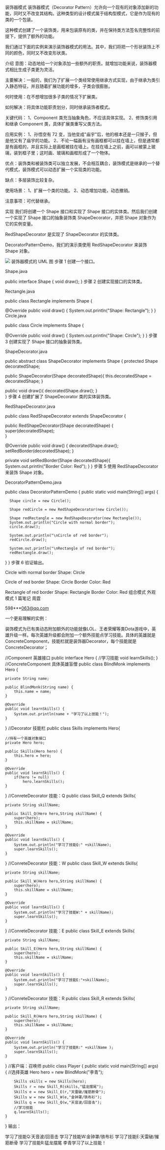 装饰器模式 装饰器模式（Decorator Pattern）允许向一个现有的对象添加新的功能，同时又不改变其结构。这种类型的设计模式属于结构型模式，它是作为现有的类的一个包装。

这种模式创建了一个装饰类，用来包装原有的类，并在保持类方法签名完整性的前提下，提供了额外的功能。

我们通过下面的实例来演示装饰器模式的用法。其中，我们将把一个形状装饰上不同的颜色，同时又不改变形状类。

介绍 意图：动态地给一个对象添加一些额外的职责。就增加功能来说，装饰器模式相比生成子类更为灵活。

主要解决：一般的，我们为了扩展一个类经常使用继承方式实现，由于继承为类引入静态特征，并且随着扩展功能的增多，子类会很膨胀。

何时使用：在不想增加很多子类的情况下扩展类。

如何解决：将具体功能职责划分，同时继承装饰者模式。

关键代码： 1、Component 类充当抽象角色，不应该具体实现。 2、修饰类引用和继承 Component 类，具体扩展类重写父类方法。

应用实例： 1、孙悟空有 72 变，当他变成"庙宇"后，他的根本还是一只猴子，但是他又有了庙宇的功能。
2、不论一幅画有没有画框都可以挂在墙上，但是通常都是有画框的，并且实际上是画框被挂在墙上。在挂在墙上之前，画可以被蒙上玻璃，装到框子里；这时画、玻璃和画框形成了一个物体。

优点：装饰类和被装饰类可以独立发展，不会相互耦合，装饰模式是继承的一个替代模式，装饰模式可以动态扩展一个实现类的功能。

缺点：多层装饰比较复杂。

使用场景： 1、扩展一个类的功能。 2、动态增加功能，动态撤销。

注意事项：可代替继承。

实现 我们将创建一个 Shape 接口和实现了 Shape 接口的实体类。然后我们创建一个实现了 Shape 接口的抽象装饰类 ShapeDecorator，并把 Shape 对象作为它的实例变量。

RedShapeDecorator 是实现了 ShapeDecorator 的实体类。

DecoratorPatternDemo，我们的演示类使用 RedShapeDecorator 来装饰 Shape 对象。

![](decorator_pattern_uml_diagram.jpg)
装饰器模式的 UML 图 步骤 1 创建一个接口。

Shape.java

public interface Shape { void draw(); } 步骤 2 创建实现接口的实体类。

Rectangle.java

public class Rectangle implements Shape {

@Override public void draw() { System.out.println("Shape: Rectangle"); } } Circle.java

public class Circle implements Shape {

@Override public void draw() { System.out.println("Shape: Circle"); } } 步骤 3 创建实现了 Shape 接口的抽象装饰类。

ShapeDecorator.java

public abstract class ShapeDecorator implements Shape { protected Shape decoratedShape;

public ShapeDecorator(Shape decoratedShape){ this.decoratedShape = decoratedShape; }

public void draw(){ decoratedShape.draw(); }    
} 步骤 4 创建扩展了 ShapeDecorator 类的实体装饰类。

RedShapeDecorator.java

public class RedShapeDecorator extends ShapeDecorator {

public RedShapeDecorator(Shape decoratedShape) { super(decoratedShape);        
}

@Override public void draw() { decoratedShape.draw();           
setRedBorder(decoratedShape); }

private void setRedBorder(Shape decoratedShape){ System.out.println("Border Color: Red"); } } 步骤 5 使用 RedShapeDecorator
来装饰 Shape 对象。

DecoratorPatternDemo.java

public class DecoratorPatternDemo { public static void main(String[] args) {

      Shape circle = new Circle();

      Shape redCircle = new RedShapeDecorator(new Circle());

      Shape redRectangle = new RedShapeDecorator(new Rectangle());
      System.out.println("Circle with normal border");
      circle.draw();

      System.out.println("\nCircle of red border");
      redCircle.draw();

      System.out.println("\nRectangle of red border");
      redRectangle.draw();

} } 步骤 6 验证输出。

Circle with normal border Shape: Circle

Circle of red border Shape: Circle Border Color: Red

Rectangle of red border Shape: Rectangle Border Color: Red 组合模式 外观模式 1 篇笔记 周霆

598***063@qq.com

一个更易理解的实例：

装饰模式为已有类动态附加额外的功能就像LOL、王者荣耀等类Dota游戏中，英雄升级一样。每次英雄升级都会附加一个额外技能点学习技能。具体的英雄就是ConcreteComponent，技能栏就是装饰器Decorator，每个技能就是ConcreteDecorator；

//Component 英雄接口 public interface Hero { //学习技能 void learnSkills(); } //ConcreteComponent 具体英雄盲僧 public class BlindMonk
implements Hero {

    private String name;
    
    public BlindMonk(String name) {
        this.name = name;
    }

    @Override
    public void learnSkills() {
        System.out.println(name + "学习了以上技能！");
    }

} //Decorator 技能栏 public class Skills implements Hero{

    //持有一个英雄对象接口
    private Hero hero;
    
    public Skills(Hero hero) {
        this.hero = hero;
    }

    @Override
    public void learnSkills() {
        if(hero != null)
            hero.learnSkills();
    }    

} //ConreteDecorator 技能：Q public class Skill_Q extends Skills{

    private String skillName;

    public Skill_Q(Hero hero,String skillName) {
        super(hero);
        this.skillName = skillName;
    }

    @Override
    public void learnSkills() {
        System.out.println("学习了技能Q:" +skillName);
        super.learnSkills();
    }

} //ConreteDecorator 技能：W public class Skill_W extends Skills{

    private String skillName;

    public Skill_W(Hero hero,String skillName) {
        super(hero);
        this.skillName = skillName;
    }

    @Override
    public void learnSkills() {
        System.out.println("学习了技能W:" + skillName);
        super.learnSkills();
    }

} //ConreteDecorator 技能：E public class Skill_E extends Skills{

    private String skillName;
    
    public Skill_E(Hero hero,String skillName) {
        super(hero);
        this.skillName = skillName;
    }

    @Override
    public void learnSkills() {
        System.out.println("学习了技能E:"+skillName);
        super.learnSkills();
    }

} //ConreteDecorator 技能：R public class Skill_R extends Skills{

    private String skillName;
    
    public Skill_R(Hero hero,String skillName) {
        super(hero);
        this.skillName = skillName;
    }
    
    @Override
    public void learnSkills() {
        System.out.println("学习了技能R:" +skillName );
        super.learnSkills();
    }

} //客户端：召唤师 public class Player { public static void main(String[] args) { //选择英雄 Hero hero = new BlindMonk("李青");

        Skills skills = new Skills(hero);
        Skills r = new Skill_R(skills,"猛龙摆尾");
        Skills e = new Skill_E(r,"天雷破/摧筋断骨");
        Skills w = new Skill_W(e,"金钟罩/铁布衫");
        Skills q = new Skill_Q(w,"天音波/回音击");
        //学习技能
        q.learnSkills();
    }

} 输出：

学习了技能Q:天音波/回音击 学习了技能W:金钟罩/铁布衫 学习了技能E:天雷破/摧筋断骨 学习了技能R:猛龙摆尾 李青学习了以上技能！